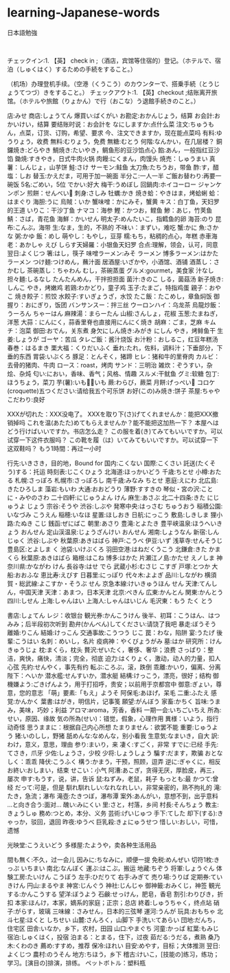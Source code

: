 # learning-Japanese-words
日本語勉強

<br />

チェックイン:1. 【英】 check in ;（酒店，宾馆等住宿的）登记。（ホテルで、宿泊（しゅくはく）するための手続をすること。）

（机场）办理登机手续。（空港（くうこう）のカウンターで、搭乗手続（とうじょうてつづ）きをすること。）
チェックアウト:1. 【英】checkout ;结账离开旅馆。（ホテルや旅館（りょかん）で行（おこな）う退館手続きのこと。）

店:みせ
商店:しょうてん
爆買い:ばくがい
お勘定:おかんじょう，结算
お会計:おかいけい，结算
要结账时说：お会計を
なにしますか:点什么菜
注文:ちゅうもん，点菜，订货、订购，希望、要求
今、注文できますか，现在能点菜吗
有料:ゆうりょう，收费
無料:むりょう，免费
無糖:むとう
何階:なんかい，在几层楼？
銅鑼焼き:どらやき
鯛焼き:たいやき，鲷鱼形的豆沙馅点心
餡:あん，一般指红豆沙馅
鋤焼:すきやき，日式牛肉火锅
肉饅:にくまん，肉馒头
焼売：しゅうまい
真薯：しんじょ，山芋饼
鮭:さけ
サーモン:鲑鱼
太刀魚:たちうお，带鱼
酢:す，醋
塩：しお
替玉:かえだま，可用于加一碗面
半分こ:一人一半
ご飯お替わり:再要一碗饭
5名:ごめい，5位
でかい:好大
梅干:うめぼし
回鍋肉:ホイコーロー
ジャンケンポン
煎餅：せんべい🍘
刺身:さしみ
牡蠣:かき
焼き蛤：やきはま，烤蛤蜊
蛤：はまぐり
海胆:うに
烏賊：いか
蟹味噌：かにみそ，蟹黄
キス：白丁鱼，天妇罗的王道
いりこ：干沙丁鱼
ナマコ：海参
鰹：かつお，鲣鱼
鯵：あじ，竹荚鱼
鯖：さば，青花鱼
海鮮：かいせん
明太子:めんたいこ，指鳕鱼的卵
海苔:のり
昆布:こんぶ，海带
生:なま，生的，不熟的
不味い：まずい，难吃
蟹:かに
魚:さかな
粥:かゆ
飯：めし
萌やし：もやし，豆芽
糯:もち，粘稠的点心，年糕
赤車海老：あかしゃ えび
しらす天婦羅：小银鱼天妇罗
合点:理解，领会，认可，同意
翌日:よくじつ
箸:はし，筷子
味噌ラーメン:みそ ラーメン
博多ラーメン:はかた ラーメン
つけ麺:つけめん，蘸汁面
居酒屋:いざかや，小酒馆、酒铺
酒蒸し：さかむし
茶碗蒸し：ちゃわん むし，茶碗蒸蛋
グルメ:gourmet，美食家
汁なし担々麺:しるなし たんたんめん，干拌担担面
菌汁:きのこ しる，菌菇汤
新子焼き:しんこ やき，烤嫩鸡
若鶏:わかどり，童子鸡
玉子:たまご，特指鸡蛋
親子：おやこ
焼き餃子：煎饺
水餃子:すいぎょうざ，水饺
たこ飯：たこめし，章鱼焖饭
御握り：おにぎり，饭团
バンサンスー：拌三丝
ウーロンハイ：乌龙茶
烏龍炒飯：うーろん ちゃーはん
麻辣湯：まらーたん
山椒:さんしょ，花椒
玉葱:たまねぎ，洋葱
大蒜：にんにく，蒜香里脊也直接用にんにく焼き
胡麻：ごま，芝麻
キムチ：泡菜
御田:おでん，关东煮
身欠にしん焼き:みがき にしん やき，烤鲱鱼干
生姜:しょうが
ゴーヤ：苦瓜
タレご飯：酱汁烧饭
お汁粉：おしるこ，红豆年糕汤
春巻：はるまき
栗大福：くりだいふく
垂れ:たれ，佐料，调料汁；下垂部分，下垂的东西
胃袋:いぶくろ
豚足：とんそく，猪蹄
ヒレ：猪和牛的里脊肉
カルビ：去骨的猪肉、牛肉
ロース：roast，烤肉
サンド：三明治
雑炊：ぞうすい，杂烩、杂炖
匂い:におい，香味、香气；风格、情趣
スルメ:干鱿鱼
グミ:软糖
包丁:ほうちょう，菜刀
芋(薯):いも🍠🍟いも
蕨:わらび，蕨菜
月餅:げっぺい🥮
コロケ(croquette)五つください:请给我五个可乐饼
お好(この)み焼き:饼子
茶屋:ちゃや
こだわり:良好

XXXが切れた：XXX没电了。
XXXを取り下(さ)げてくれませんか：能把XXX撤销掉吗
これを温(あたた)めてもらえませんか？能不能把这加热一下？
本屋へはどう行けばいいですか。书店怎么走？
この服を着(き)てみてもいいですか。可以试穿一下这件衣服吗？
この靴を履（は）いてみてもいいですか。可以试穿一下这双鞋吗？
もう1時間：再过一小时

行先:いきさき，目的地，Bound for
国内:こくない
国際:こくさい
託送(たくそう)する：托运
時刻表:じこくひょう
北海道:ほっかいどう
千歳:ちとせ
小樽:おたる
札幌:さっぽろ
札幌市:さっぽろし
南千歳:みなみ ちとせ
恵庭:えにわ
北広島:きたひろしま
藻岩:もいわ
大通:おおどうり
薄野:すすきの
琴似・宮の沢:ことに・みやのさわ
二十四軒:にじゅうよん けん
麻生:あさぶ
北二十四条:きた にじゅうよ じょう
宗谷:そうや
渋谷:しぶや
発寒中央:はっさむ ちゅうおう
稲積公園:いなづみ こうえん
稲穂:いなほ
星置:ほしおき
日航:にっこう
敷島:しきしま
狸小路:たぬき こじ
銭函:ぜにばこ
朝里:あさり
豊滝:とよたき
豊平峡温泉:ほうへいきょう おんせん
定山渓温泉:じょうざんけい おんせん
湘南:しょうなん
新宿:しんじゅく
渋谷:しぶや
秋葉原:あきはばら
神戸:こうべ
伊豆:いず
浅草寺:せんそうじ
豊島区:とよしま く
池袋:いけぶくろ
羽田空港:はねだくうこう
北鎌倉:きた かまくら
秋葉原:あきはばら
箱根:はこね
博多:はかた
片瀬江ノ島:かたせ えノしま
神奈川県:かながわ けん
長谷寺:はせ でら
武蔵小杉:むさじ こすぎ
戸塚:とつか
大船:おおふな
恵比寿:えびす
日暮里:にっぽり
代々木:よよぎ
品川:しながわ
横須賀・総武線:よこすか・そうぶ せん
京急本線:けいきゅうほん せん
天津:てんしん，中国天津
天津：あまつ，日本天津
北京:ぺきん
広東:かんとん
関東:かんとう
四川:しせん
上海:しゃんはい
上海人:しゃんはいじん
毛沢東：もう たく とう

書店:しょてん
レジ：收银台
観光券:かんこうけん
後半、初耳：こうはん、はつみみ；后半段初次听到
勘弁(かんべん)してください:请饶了我吧
暴走:ぼうそう
離婚:りこん
結婚:けっこん
交通事故:こうつう じこ
罠：わな，陷阱
宴:うたげ
後輩:こうはい
名刺：めいし，名片
疫病神：やくびょうがみ
墓:はか
研究所：けんきゅうじょ
枕:まくら，枕头
贅沢:ぜいたく，奢侈、奢华；浪费
さっぱり：整洁，爽快，痛快，清淡；完全，彻底
迫力:はくりょく，激动，动人的力量，扣人心弦
先約:せんやく，事先有约
転ぶ:ころぶ，滚，跌倒
乖離:かいり，偏离、分离
陛下：へいか
潜水艦:せんすいか，潜水艇
結構:けっこう，漂亮，很好；结构
御機嫌よう:ごきげんよう，用于打招呼，贵安；以前用于京都宫中
御意:ぎょい，尊意，您的意志
「萌」要素:「もえ」ようそ
阿保毛:あほげ，呆毛
二重:ふたえ
感覚:かんかく
葉書:はがき，明信片，记事笺
願望:がんぼう
家畜:かちく
旨味:うまみ，美味，巧妙；利益
アロマ:aroma，芳香，香料
一期一会:いちごいちえ
所為:せい，原因、缘故
気の所為(せい)：错觉，假象，心理作用
異様：いよう，指行动奇怪
思うままに：根据自己内心所想
たまりません：欲罢不能
重要:じゅうよう
猪:いのしし，野猪
舐めんな:なめんな，别小看我
生意気:なまいき，自大
訳:わけ，意义，意思，理由
参り:まいり，来
凄く:すごく，非常
すでに:已经
手先:てさき，爪牙
少佐:しょうさ，少校
少将:しょうしょう
騙す:だます，欺骗
おとなしく：乖乖
降伏:こうふく
構う:かまう，干预，照顾，逗弄
逆に:ぎゃくに，相反
お終い:おしまい，结束
せこい：小气
阿漕:あこぎ，贪得无厌，厚脸皮，再三，屡次
申す:もうす，说，讲，告诉
鼠:ねずみ，老鼠，耗子
もっとも:最
かつて:曾经
だって:可是，但是
馴れ馴れしい:なれなれしい，非常亲密的，熟不拘礼的
滝:たき，急流；瀑布
滝壺:たきつぼ，瀑布潭
案外:あんがい，意想不到，出乎意料
…と向き合う:面对…
醜い:みにくい
里:さと，村落，乡间
村長:そんちょう
教主:きょうしゅ
務め:つとめ，本分、义务
芸術:げいじゅつ
手下:てした
却下(する):きゃっか，驳回，退回
昨夜:ゆうべ
巨乳殺:きょにゅうせつ
惜しい:おしい，可惜，遗憾

光映堂:こうえいどう
多様屋:たようや，卖各种生活用品

間も無く:不久，过一会儿
因みに:ちなみに，顺便一提
免税:めんぜい
切符1枚:きっぷ いちまい
南北:なんぼく
運ぶ:はこぶ，搬运
地藏:ちぞう
将軍:しょうぐん
体験工房:たいけん こうぼう
左手:ひだりて
右手:みぎて
売り場:うりば
定期券:ていきけん
円山:まるやま
神宮:じんぐう
神社:じんじゃ
御神籤:おみくじ，神签
観光する:かんこうする
望洋:ぼうよう
石鹸:せっけん，肥皂，香皂
割引:わりびき，折扣
本家:ほんけ，本家，嫡系的家庭；正宗；总店
終着:しゅうちゃく，终点站
硝子:がらす，玻璃
三味線：さみせん，日本的三弦琴
運河:うんが
玩具:おもちゃ
北斗七星:ほくと しちせい
山麓:さんろく，山脚下
手洗い:てあらい
団地:だんち，住宅区
田舎:いなか，乡下，农村，田园
山口:やまぐち
河童:かっぱ
紅葉:もみじ
宿泊:しゅくはく，投宿
泊まる：とまる，住下，过夜
茹だる:うだる，煮熟
桑乃木:くわのき
薦め:すすめ，推荐
保冷:ほれい
目安:めやす，目标；大体推测
翌日:よくじつ
農村:のうそん
地方:ちほう，乡下
稽古:けいこ，[技能の]练习，练功；学习。[演目の]排演，排练。
ペットボトル：塑料瓶


